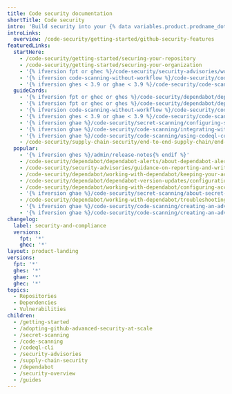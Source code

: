 ```yaml
---
title: Code security documentation
shortTitle: Code security
intro: 'Build security into your {% data variables.product.prodname_dotcom %} workflow with features to keep secrets and vulnerabilities out of your codebase{% ifversion not ghae %}, and to maintain your software supply chain{% endif %}.'
introLinks:
  overview: /code-security/getting-started/github-security-features
featuredLinks:
  startHere:
    - /code-security/getting-started/securing-your-repository
    - /code-security/getting-started/securing-your-organization
    - '{% ifversion fpt or ghec %}/code-security/security-advisories/working-with-repository-security-advisories/creating-a-repository-security-advisory{% endif %}'
    - '{% ifversion code-scanning-without-workflow %}/code-security/code-scanning/enabling-code-scanning/configuring-default-setup-for-code-scanning{% endif %}'
    - '{% ifversion ghes < 3.9 or ghae < 3.9 %}/code-security/code-scanning/creating-an-advanced-setup-for-code-scanning/configuring-advanced-setup-for-code-scanning{% endif %}'
  guideCards:
    - '{% ifversion fpt or ghec or ghes %}/code-security/dependabot/dependabot-security-updates/configuring-dependabot-security-updates{% endif %}'
    - '{% ifversion fpt or ghec or ghes %}/code-security/dependabot/dependabot-version-updates/configuring-dependabot-version-updates{% endif %}'
    - '{% ifversion code-scanning-without-workflow %}/code-security/code-scanning/enabling-code-scanning/configuring-default-setup-for-code-scanning{% endif %}'
    - '{% ifversion ghes < 3.9 or ghae < 3.9 %}/code-security/code-scanning/creating-an-advanced-setup-for-code-scanning/configuring-advanced-setup-for-code-scanning{% endif %}'
    - '{% ifversion ghae %}/code-security/secret-scanning/configuring-secret-scanning-for-your-repositories{% endif %}'
    - '{% ifversion ghae %}/code-security/code-scanning/integrating-with-code-scanning/uploading-a-sarif-file-to-github{% endif %}'
    - '{% ifversion ghae %}/code-security/code-scanning/using-codeql-code-scanning-with-your-existing-ci-system{% endif %}'
    - /code-security/supply-chain-security/end-to-end-supply-chain/end-to-end-supply-chain-overview
  popular:
    - '{% ifversion ghes %}/admin/release-notes{% endif %}'
    - /code-security/dependabot/dependabot-alerts/about-dependabot-alerts
    - /code-security/security-advisories/guidance-on-reporting-and-writing-information-about-vulnerabilities/about-coordinated-disclosure-of-security-vulnerabilities
    - /code-security/dependabot/working-with-dependabot/keeping-your-actions-up-to-date-with-dependabot
    - /code-security/dependabot/dependabot-version-updates/configuration-options-for-the-dependabot.yml-file
    - /code-security/dependabot/working-with-dependabot/configuring-access-to-private-registries-for-dependabot
    - '{% ifversion ghae %}/code-security/secret-scanning/about-secret-scanning{% endif %}'
    - /code-security/dependabot/working-with-dependabot/troubleshooting-the-detection-of-vulnerable-dependencies
    - '{% ifversion ghae %}/code-security/code-scanning/creating-an-advanced-setup-for-code-scanning/codeql-code-scanning-for-compiled-languages{% endif %}'
    - '{% ifversion ghae %}/code-security/code-scanning/creating-an-advanced-setup-for-code-scanning/running-codeql-code-scanning-in-a-container{% endif %}'
changelog:
  label: security-and-compliance
  versions:
    fpt: '*'
    ghec: '*'
layout: product-landing
versions:
  fpt: '*'
  ghes: '*'
  ghae: '*'
  ghec: '*'
topics:
  - Repositories
  - Dependencies
  - Vulnerabilities
children:
  - /getting-started
  - /adopting-github-advanced-security-at-scale
  - /secret-scanning
  - /code-scanning
  - /codeql-cli
  - /security-advisories
  - /supply-chain-security
  - /dependabot
  - /security-overview
  - /guides
---
```

